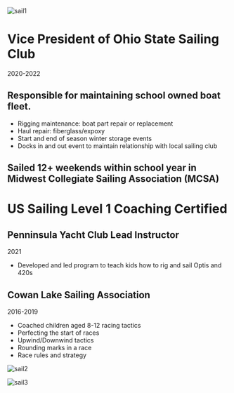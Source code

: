 
![sail1](https://github.com/user-attachments/assets/380c6662-307b-4faf-9c4f-ac5c59097cfa)

# Vice President of Ohio State Sailing Club 
2020-2022

## Responsible for maintaining school owned boat fleet.
- Rigging maintenance: boat part repair or replacement
- Haul repair: fiberglass/expoxy
- Start and end of season winter storage events
- Docks in and out event to maintain relationship with local sailing club

## Sailed 12+ weekends within school year in Midwest Collegiate Sailing Association (MCSA)

# US Sailing Level 1 Coaching Certified

## Penninsula Yacht Club Lead Instructor 
2021
- Developed and led program to teach kids how to rig and sail Optis and 420s

## Cowan Lake Sailing Association 
2016-2019
- Coached children aged 8-12 racing tactics
- Perfecting the start of races
- Upwind/Downwind tactics
- Rounding marks in a race
- Race rules and strategy

![sail2](https://github.com/user-attachments/assets/a9e8b855-bb78-4861-96a7-2be0b970ebb2)

![sail3](https://github.com/user-attachments/assets/490580a3-c5c0-4cec-8489-64e462f6e13d)
